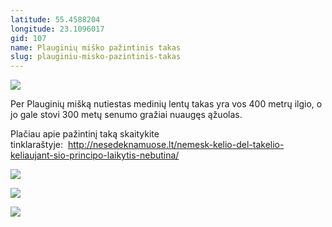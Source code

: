 ```yaml
---
latitude: 55.4588204
longitude: 23.1096017
gid: 107
name: Plauginių miško pažintinis takas
slug: plauginiu-misko-pazintinis-takas
---
```

![](https://doc-0s-ag-mymaps.googleusercontent.com/untrusted/hostedimage/ihucu48q9m5s1hftel5u85tfdc/6qa6suqd1v9jjmdvtvnsdiuais/1641717000000/-WPmm_dsOCr8C_2Ftfdhs7CzXYdOD0wc/*/6AIsG_vbadRDvuAnd5QieY9vh_K2AKYPpyq4YmZMekjyKhlFD3jMgG73ORvFnyjb7tFgiIDha2jTFAbeD1nPGK7SO0Uv6BibRwjMPQw5jvpQDq5G9qoyPn3-vO26SNnf26rbsiWCBDYzetRoz_RWtRyZkJpD_2AIejiMJqyVMEO0EDhGbZwklaALkU5WtyEQYWg?session=0&fife)  
  
Per Plauginių mišką nutiestas medinių lentų takas yra vos 400 metrų ilgio, o jo gale stovi 300 metų senumo gražiai nuaugęs ąžuolas.  
  
Plačiau apie pažintinį taką skaitykite tinklaraštyje:  http://nesedeknamuose.lt/nemesk-kelio-del-takelio-keliaujant-sio-principo-laikytis-nebutina/  
  
![](https://doc-0k-ag-mymaps.googleusercontent.com/untrusted/hostedimage/ihucu48q9m5s1hftel5u85tfdc/1r11pstkpg3bf8h5nebftpaqlo/1641717000000/-WPmm_dsOCr8C_2Ftfdhs7CzXYdOD0wc/*/6AIsG_vaDhz6x8sh5xwRJPlFFD9v5NM_VZHTa7ZCyC66CnJLnvUW8WJEpdrM-LtMvcljgj9AQTz2CGWj-bML1QfKbOBfyfZ3O-TipNFwZdJzmaOyAERIH8W0dtl5KDoNkRlSyhEXQ8BTyt5vMVUVnbfoOi3dvJgqngSTb_FgiiAc1d15WLcnEQ3A3L3U-TvYlAA?session=0&fife)  
  
![](https://doc-10-ag-mymaps.googleusercontent.com/untrusted/hostedimage/ihucu48q9m5s1hftel5u85tfdc/1tce3s9f6tm2jkak8928dp363g/1641717000000/-WPmm_dsOCr8C_2Ftfdhs7CzXYdOD0wc/*/6AIsG_vYP1IgsHNVBqbkkGbxQDKwzy3KvSnCJxwNBE7cIks6Dr97-izE4jDGiPNyMpdQ8p7I3F32mmE5KSlRLIFTUgfXrHRFWZW-5LAJ2Qqr-hKrlP_Zd8VtROGxH9XJTNHNg24zBkccedvYq2Td3hFvxUmhjTssTs1EYZANDk5Wn_x5hYKN3EGde72XmNBTP9A?session=0&fife)  
  
![](https://doc-0k-ag-mymaps.googleusercontent.com/untrusted/hostedimage/ihucu48q9m5s1hftel5u85tfdc/3b45u7erephn2fado2khktk4ns/1641717000000/-WPmm_dsOCr8C_2Ftfdhs7CzXYdOD0wc/*/6AIsG_vb09_EuumdntL59L6PHZQ5MJUaYmz9NnRYZu0e_np-3w6lStE7L_JLHpzbfJtHwtW6DDXoaybdl6QYNj9CcwtEE5YO7e0sZ44EXu9LiBWlmtq1cOsx2cRhVhoH79dIkJFj83sNXeN-l9WCQ-_SGH8LsQfyd0Ou6Osum3DQ-nB1Qyde2pxBmZ738XKKjig?session=0&fife)
